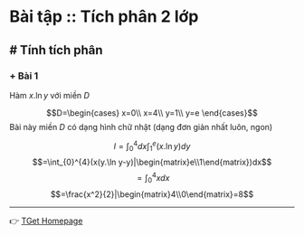 # Bài tập :: Tích phân 2 lớp
## # Tính tích phân
### + Bài 1
Hàm $x.\ln y$ với miền $D$

$$D=\begin{cases}
x=0\\
x=4\\
y=1\\
y=e
\end{cases}$$
Bài này miền $D$ có dạng hình chữ nhật (dạng đơn giản nhất luôn, ngon)

$$I=\int_{0}^{4}dx\int_{1}^{e}(x.\ln y)dy$$
$$=\int_{0}^{4}(x(y.\ln y-y)|\begin{matrix}e\\1\end{matrix})dx$$
$$=\int_{0}^{4}xdx$$
$$=\frac{x^2}{2}|\begin{matrix}4\\0\end{matrix}=8$$

___
:point_right: [TGet Homepage](/)